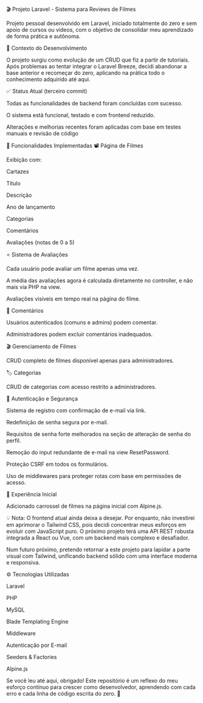 🎬 Projeto Laravel - Sistema para Reviews de Filmes

Projeto pessoal desenvolvido em Laravel, iniciado totalmente do zero e sem apoio de cursos ou vídeos, com o objetivo de consolidar meu aprendizado de forma prática e autônoma.

🚀 Contexto do Desenvolvimento

O projeto surgiu como evolução de um CRUD que fiz a partir de tutoriais. Após problemas ao tentar integrar o Laravel Breeze, decidi abandonar a base anterior e recomeçar do zero, aplicando na prática todo o conhecimento adquirido até aqui.

✅ Status Atual (terceiro commit)

Todas as funcionalidades de backend foram concluídas com sucesso.

O sistema está funcional, testado e com frontend reduzido.

Alterações e melhorias recentes foram aplicadas com base em testes manuais e revisão de código

🔧 Funcionalidades Implementadas
📽️ Página de Filmes

Exibição com:

Cartazes

Título

Descrição

Ano de lançamento

Categorias

Comentários

Avaliações (notas de 0 a 5)

⭐ Sistema de Avaliações

Cada usuário pode avaliar um filme apenas uma vez.

A média das avaliações agora é calculada diretamente no controller, e não mais via PHP na view.

Avaliações visíveis em tempo real na página do filme.

💬 Comentários

Usuários autenticados (comuns e admins) podem comentar.

Administradores podem excluir comentários inadequados.

🎬 Gerenciamento de Filmes

CRUD completo de filmes disponível apenas para administradores.

🏷️ Categorias

CRUD de categorias com acesso restrito a administradores.

🔐 Autenticação e Segurança

Sistema de registro com confirmação de e-mail via link.

Redefinição de senha segura por e-mail.

Requisitos de senha forte melhorados na seção de alteração de senha do perfil.

Remoção do input redundante de e-mail na view ResetPassword.

Proteção CSRF em todos os formulários.

Uso de middlewares para proteger rotas com base em permissões de acesso.

🎠 Experiência Inicial

Adicionado carrossel de filmes na página inicial com Alpine.js.


💡 Nota: O frontend atual ainda deixa a desejar. Por enquanto, não investirei em aprimorar o Tailwind CSS, pois decidi concentrar meus esforços em evoluir com JavaScript puro.
O próximo projeto terá uma API REST robusta integrada a React ou Vue, com um backend mais complexo e desafiador.

Num futuro próximo, pretendo retornar a este projeto para lapidar a parte visual com Tailwind, unificando backend sólido com uma interface moderna e responsiva.


⚙️ Tecnologias Utilizadas

Laravel

PHP

MySQL

Blade Templating Engine

Middleware

Autenticação por E-mail

Seeders & Factories

Alpine.js

Se você leu até aqui, obrigado! Este repositório é um reflexo do meu esforço contínuo para crescer como desenvolvedor, aprendendo com cada erro e cada linha de código escrita do zero. 🚀